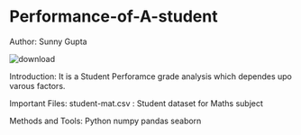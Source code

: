 # Performance-of-A-student

Author: Sunny Gupta

![download](https://user-images.githubusercontent.com/74828009/114768092-10533880-9d86-11eb-9451-fd3f4e230a47.jpg)

Introduction:
It is a Student Perforamce grade analysis which dependes upo varous factors.

Important Files:
student-mat.csv : Student dataset for Maths subject

Methods and Tools:
Python
numpy
pandas
seaborn

